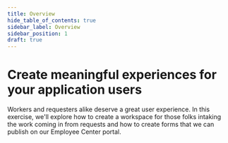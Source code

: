 ```yaml
---
title: Overview
hide_table_of_contents: true
sidebar_label: Overview
sidebar_position: 1
draft: true
---
```


# Create meaningful experiences for your application users

Workers and requesters alike deserve a great user experience. In this exercise, we'll explore how to create a workspace for those folks intaking the work coming in from requests and how to create forms that we can publish on our Employee Center portal.